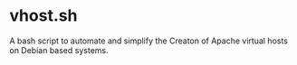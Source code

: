 # vhost.sh
A bash script to automate and simplify the Creaton of Apache virtual hosts on Debian based systems. 
